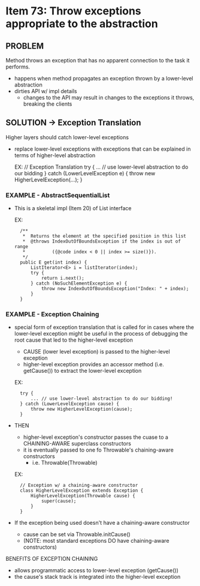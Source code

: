 # Item 73: Throw exceptions appropriate to the abstraction

## PROBLEM
Method throws an exception that has no apparent connection to the task it performs.
- happens when method propagates an exception thrown by a lower-level abstraction
- dirties API w/ impl details
    - changes to the API may result in changes to the exceptions it
    throws, breaking the clients
    
## SOLUTION -> Exception Translation
Higher layers should catch lower-level exceptions
- replace lower-level exceptions with exceptions that can be explained in
terms of higher-level abstraction

    EX: 
        // Exception Translation
        try {
            ...  // use lower-level abstraction to do our bidding
        } catch (LowerLevelException e) {
            throw new HigherLevelException(...);
        } 
        

### EXAMPLE - AbstractSequentialList
- This is a skeletal impl (Item 20) of List interface


    EX: 
    
        /**
         *  Returns the element at the specified position in this list
         *  @throws IndexOutOfBoundsException if the index is out of range
         *          ({@code index < 0 || index >= size()}).
         */
        public E get(int index) {
            ListIterator<E> i = listIterator(index);
            try {
                return i.next();
            } catch (NoSuchElementException e) {
                throw new IndexOutOfBoundsException("Index: " + index);
            }
        }
        
### EXAMPLE - Exception Chaining
- special form of exception translation that is called for in cases where the lower-level exception
might be useful in the process of debugging the root cause that led to the higher-level exception
    - CAUSE (lower level exception) is passed to the higher-level exception
    - higher-level exception provides an accessor method (i.e. getCause()) to extract the lower-level
    exception
    
    
    EX: 
    
        try {
            ... // use lower-level abstraction to do our bidding!
        } catch (LowerLevelException cause) {
            throw new HigherLevelException(cause);
        }
        
- THEN
    - higher-level exception's constructor passes the cuase to a CHAINING-AWARE superclass constructors
    - it is eventually passed to one fo Throwable's chaining-aware constructors 
        - i.e. Throwable(Throwable)
    
    
    EX:
    
        // Exception w/ a chaining-aware constructor
        class HigherLevelException extends Exception {
            HigherLevelException(Throwable cause) {
                super(cause);
            }
        }
        
- If the exception being used doesn't have a chaining-aware constructor
    - cause can be set via Throwable.initCause() 
    - (NOTE: most standard exceptions DO have chaining-aware constructors)
    
    
BENEFITS OF EXCEPTION CHAINING
- allows programmatic access to lower-level exception (getCause())
- the cause's stack track is integrated into the higher-level exception


